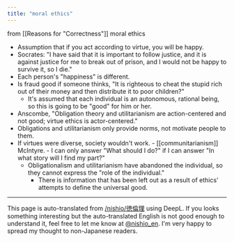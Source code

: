 ```yaml
---
title: "moral ethics"
---
```


from  [[Reasons for "Correctness"]]
moral ethics
- Assumption that if you act according to virtue, you will be happy.
- Socrates: "I have said that it is important to follow justice, and it is against justice for me to break out of prison, and I would not be happy to survive it, so I die."
- Each person's "happiness" is different.
- Is fraud good if someone thinks, "It is righteous to cheat the stupid rich out of their money and then distribute it to poor children?"
    - It's assumed that each individual is an autonomous, rational being, so this is going to be "good" for him or her.
- Anscombe, "Obligation theory and utilitarianism are action-centered and not good; virtue ethics is actor-centered."
- Obligations and utilitarianism only provide norms, not motivate people to them.
- If virtues were diverse, society wouldn't work.
        - [[communitarianism]] McIntyre.
        - I can only answer "What should I do?" if I can answer "In what story will I find my part?"
    - Obligationalism and utilitarianism have abandoned the individual, so they cannot express the "role of the individual."
        - There is information that has been left out as a result of ethics' attempts to define the universal good.

---
This page is auto-translated from [/nishio/徳倫理](https://scrapbox.io/nishio/徳倫理) using DeepL. If you looks something interesting but the auto-translated English is not good enough to understand it, feel free to let me know at [@nishio_en](https://twitter.com/nishio_en). I'm very happy to spread my thought to non-Japanese readers.